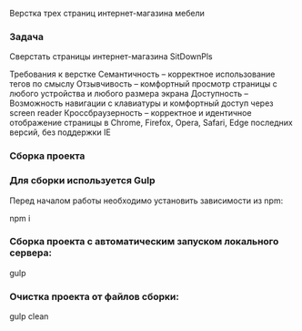 Верстка трех страниц интернет-магазина мебели

### Задача

Сверстать страницы интернет-магазина SitDownPls

Требования к верстке
Семантичность – корректное использование тегов по смыслу Отзывчивость – комфортный просмотр страницы с любого устройства и любого размера экрана Доступность – Возможность навигации с клавиатуры и комфортный доступ через screen reader Кроссбраузерность – корректное и идентичное отображение страницы в Chrome, Firefox, Opera, Safari, Edge последних версий, без поддержки IE


### Сборка проекта

### Для сборки используется Gulp

Перед началом работы необходимо установить зависимости из npm:

npm i

### Сборка проекта с автоматическим запуском локального сервера:

gulp

### Очистка проекта от файлов сборки:

gulp clean
